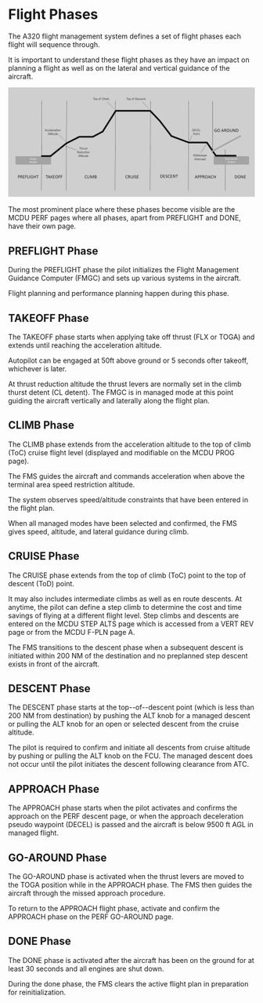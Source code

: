 # Flight Phases

The A320 flight management system defines a set of flight phases each flight will sequence through.

It is important to understand these flight phases as they have an impact on planning a flight as well as on the lateral and vertical guidance of the aircraft.

![FLight Phases](../../fbw-a32nx/assets/flypad/flight-phases.png "FLight Phases")

The most prominent place where these phases become visible are the MCDU PERF pages where all phases, apart from PREFLIGHT and DONE, have their own page.

## PREFLIGHT Phase

During the PREFLIGHT phase the pilot initializes the Flight Management Guidance Computer (FMGC) and sets up various systems in the aircraft.

Flight planning and performance planning happen during this phase.

## TAKEOFF Phase

The TAKEOFF phase starts when applying take off thrust (FLX or TOGA) and extends until reaching the acceleration altitude.

Autopilot can be engaged at 50ft above ground or 5 seconds ofter takeoff, whichever is later.

At thrust reduction altitude the thrust levers are normally set in the climb thurst detent (CL detent). The FMGC is in managed mode at this point guiding the aircraft vertically and laterally along the flight plan.

## CLIMB Phase

The CLIMB phase extends from the acceleration altitude to the top of climb (ToC) cruise flight level (displayed and modifiable on the MCDU PROG page).

The FMS guides the aircraft and commands acceleration when above the terminal area speed restriction altitude.

The system observes speed/altitude constraints that have been entered in the flight plan.

When all managed modes have been selected and confirmed, the FMS gives speed, altitude, and lateral guidance during climb.

## CRUISE Phase

The CRUISE phase extends from the top of climb (ToC) point to
the top of descent (ToD) point.

It may also includes intermediate climbs as well as en route descents. At anytime, the pilot can define a step climb to determine the cost and time savings of flying at a different flight level. Step climbs and descents are entered on the MCDU STEP ALTS page which is accessed from a VERT REV page or from the MCDU F-PLN page A.

The FMS transitions to the descent phase when a subsequent descent is initiated within 200 NM of the destination and no preplanned step descent exists in front of the aircraft.

## DESCENT Phase

The DESCENT phase starts at the top--of--descent point (which is less than 200 NM from destination) by pushing the ALT knob for a managed descent or pulling the ALT knob for an open or selected descent from the cruise altitude.

The pilot is required to confirm and initiate all descents from cruise altitude by pushing or pulling the ALT knob on the FCU. The managed descent does not occur until the pilot initiates the descent following clearance from ATC.

## APPROACH Phase

The APPROACH phase starts when the pilot activates and confirms the approach on the PERF descent page, or when the approach deceleration pseudo waypoint (DECEL) is passed and the aircraft is below 9500 ft AGL in managed flight.

## GO-AROUND Phase

The GO-AROUND phase is activated when the thrust levers are moved to the TOGA position while in the APPROACH phase. The FMS then guides the aircraft through the missed approach procedure.

To return to the APPROACH flight phase, activate and confirm the APPROACH phase on the PERF GO-AROUND page.

## DONE Phase

The DONE phase is activated after the aircraft has been on the ground for at least 30 seconds and all engines are shut down.

During the done phase, the FMS clears the active flight plan in
preparation for reinitialization.
